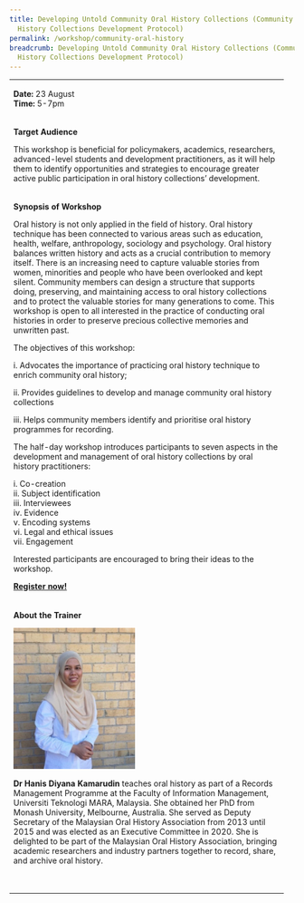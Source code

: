 ```yaml
---
title: Developing Untold Community Oral History Collections (Community Oral
  History Collections Development Protocol)
permalink: /workshop/community-oral-history
breadcrumb: Developing Untold Community Oral History Collections (Community Oral
  History Collections Development Protocol)
---
```

<table>
<tbody>

<tr>
<td width="471">
<p><strong>Date: </strong>23 August
<br><strong>Time:</strong> 5-7pm

<tr>
<td width="471">
<p><strong>Target Audience</strong></p>
<p>This workshop is beneficial for policymakers, academics, researchers, advanced-level students and development practitioners, as it will help them to identify opportunities and strategies to encourage greater active public participation in oral history collections’ development.</p>

</tr>
<tr>
<td width="471">
<p><strong>Synopsis of Workshop</strong></p>
<p>Oral history is not only applied in the field of history. Oral history technique has been connected to various areas such as education, health, welfare, anthropology, sociology and psychology. Oral history balances written history and acts as a crucial contribution to memory itself. There is an increasing need to capture valuable stories from women, minorities and people who have been overlooked and kept silent. Community members can design a structure that supports doing, preserving, and maintaining access to oral history collections and to protect the valuable stories for many generations to come. This workshop is open to all interested in the practice of conducting oral histories in order to preserve precious collective memories and unwritten past. </p>
<p>The objectives of this workshop: </p>
<p>i.&nbsp;Advocates the importance of practicing oral history technique to enrich community oral history;</p>
<p>ii.&nbsp;Provides guidelines to develop and manage community oral history collections</p>
<p>iii.&nbsp;Helps community members identify and prioritise oral history programmes for recording. </p>
<p>The half-day workshop introduces participants to seven aspects in the development and management of oral history collections by oral history practitioners:</p>
<p>i.&nbsp;Co-creation
<br>ii.&nbsp;Subject identification
<br>iii.&nbsp;Interviewees
<br>iv.&nbsp;Evidence
<br>v.&nbsp;Encoding systems
<br>vi.&nbsp;Legal and ethical issues
<br>vii.&nbsp;Engagement</p>
	
Interested participants are encouraged to bring their ideas to the workshop.

<p><strong><a href="https://www.nlb.gov.sg/golibrary2/e/ioha2020workshop2">Register now!</a></strong></p>
</td>
</tr>
<tr>
<td width="471">
<p><strong>About the Trainer</strong></p>
<img src="/images/hanisdiyana.jpg" alt="Hanis Diyana Kamarudin" style="width:215px;" />
<p><strong>Dr Hanis Diyana Kamarudin</strong> teaches oral history as part of a Records Management Programme at the Faculty of Information Management, Universiti Teknologi MARA, Malaysia. She obtained her PhD from Monash University, Melbourne, Australia. She served as Deputy Secretary of the Malaysian Oral History Association from 2013 until 2015 and was elected as an Executive Committee in 2020. She is delighted to be part of the Malaysian Oral History Association, bringing academic researchers and industry partners together to record, share, and archive oral history.</p>
<p>&nbsp;</p>
</td>
</tr>
